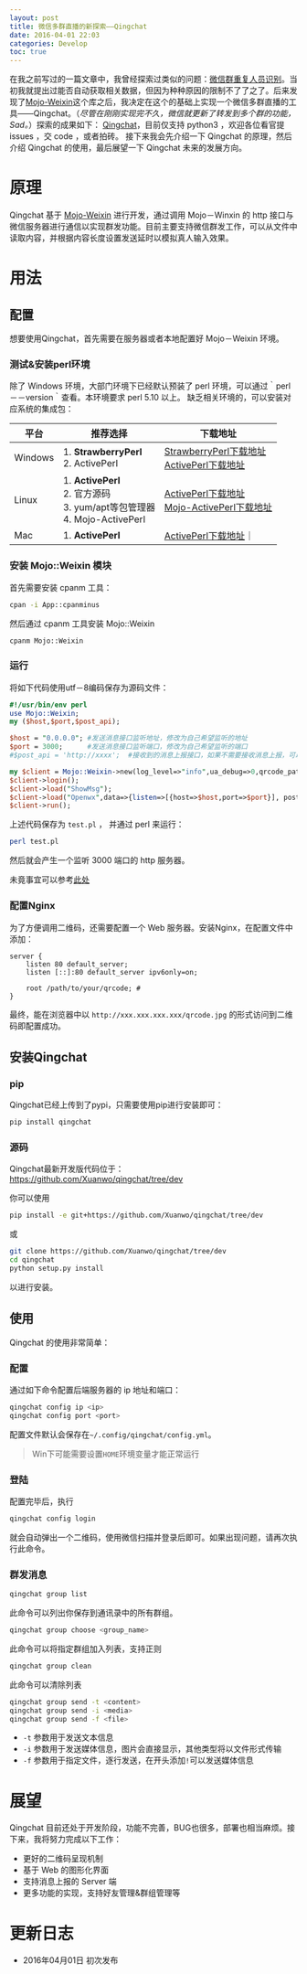 ```yaml
---
layout: post
title: 微信多群直播的新探索——Qingchat
date: 2016-04-01 22:03
categories: Develop
toc: true
---
```




在我之前写过的一篇文章中，我曾经探索过类似的问题：[微信群重复人员识别](https://xuanwo.org/2016/02/28/wechat-remove/)。当初我就提出过能否自动获取相关数据，但因为种种原因的限制不了了之了。后来发现了[Mojo-Weixin](https://github.com/sjdy521/Mojo-Weixin)这个库之后，我决定在这个的基础上实现一个微信多群直播的工具——Qingchat。（*尽管在刚刚实现完不久，微信就更新了转发到多个群的功能，Sad。*）探索的成果如下： [Qingchat](https://github.com/Xuanwo/qingchat)，目前仅支持 python3 ，欢迎各位看官提 issues ，交 code ，或者拍砖。
接下来我会先介绍一下 Qingchat 的原理，然后介绍 Qingchat 的使用，最后展望一下 Qingchat 未来的发展方向。

<!-- more -->

# 原理
Qingchat 基于 [Mojo-Weixin](https://github.com/sjdy521/Mojo-Weixin) 进行开发，通过调用 Mojo－Winxin 的 http 接口与微信服务器进行通信以实现群发功能。目前主要支持微信群发工作，可以从文件中读取内容，并根据内容长度设置发送延时以模拟真人输入效果。

# 用法

## 配置
想要使用Qingchat，首先需要在服务器或者本地配置好 Mojo－Weixin 环境。

### 测试&安装perl环境
除了 Windows 环境，大部门环境下已经默认预装了 perl 环境，可以通过｀perl －－version｀查看。本环境要求 perl 5.10 以上。
缺乏相关环境的，可以安装对应系统的集成包：

|平台   |推荐选择|下载地址
|-------|--------|-------------|
|Windows|1. **StrawberryPerl**<br>2. ActivePerl<br>|[StrawberryPerl下载地址](http://strawberryperl.com/)<br>[ActivePerl下载地址](http://www.activestate.com/activeperl/downloads)|
|Linux  |1. **ActivePerl**<br>2. 官方源码<br>3. yum/apt等包管理器<br>4. Mojo-ActivePerl|[ActivePerl下载地址](http://www.activestate.com/activeperl/downloads)<br>[Mojo-ActivePerl下载地址](https://github.com/sjdy521/Mojo-ActivePerl)|
|Mac    |1. **ActivePerl**|[ActivePerl下载地址](http://www.activestate.com/activeperl/downloads)｜

### 安装 Mojo::Weixin 模块

首先需要安装 cpanm 工具：
```bash
cpan -i App::cpanminus
```

然后通过 cpanm 工具安装 Mojo::Weixin

```bash
cpanm Mojo::Weixin
```

### 运行

将如下代码使用utf－8编码保存为源码文件：

```perl
#!/usr/bin/env perl
use Mojo::Weixin;
my ($host,$port,$post_api);

$host = "0.0.0.0"; #发送消息接口监听地址，修改为自己希望监听的地址
$port = 3000;      #发送消息接口监听端口，修改为自己希望监听的端口
#$post_api = 'http://xxxx';  #接收到的消息上报接口，如果不需要接收消息上报，可以删除或注释此行

my $client = Mojo::Weixin->new(log_level=>"info",ua_debug=>0,qrcode_path=>"qrcode.jpg");
$client->login();
$client->load("ShowMsg");
$client->load("Openwx",data=>{listen=>[{host=>$host,port=>$port}], post_api=>$post_api});
$client->run();
```

上述代码保存为 `test.pl` ， 并通过 perl 来运行：

```bash
perl test.pl
```

然后就会产生一个监听 3000 端口的 http 服务器。

未竟事宜可以参考[此处](https://github.com/sjdy521/Mojo-Weixin/blob/master/README.md)

### 配置Nginx

为了方便调用二维码，还需要配置一个 Web 服务器。安装Nginx，在配置文件中添加：

```
server {
	listen 80 default_server;
	listen [::]:80 default_server ipv6only=on;

	root /path/to/your/qrcode; # 
}
```

最终，能在浏览器中以 `http://xxx.xxx.xxx.xxx/qrcode.jpg` 的形式访问到二维码即配置成功。

## 安装Qingchat

### pip

Qingchat已经上传到了pypi，只需要使用pip进行安装即可：

```bash
pip install qingchat
```

### 源码

Qingchat最新开发版代码位于： https://github.com/Xuanwo/qingchat/tree/dev

你可以使用

```bash
pip install -e git+https://github.com/Xuanwo/qingchat/tree/dev
```

或


```bash
git clone https://github.com/Xuanwo/qingchat/tree/dev
cd qingchat
python setup.py install
```

以进行安装。

## 使用

Qingchat 的使用非常简单：

### 配置

通过如下命令配置后端服务器的 ip 地址和端口：

```bash
qingchat config ip <ip>
qingchat config port <port>
```

配置文件默认会保存在`~/.config/qingchat/config.yml`。

> Win下可能需要设置`HOME`环境变量才能正常运行

### 登陆

配置完毕后，执行

```bash
qingchat config login
```

就会自动弹出一个二维码，使用微信扫描并登录后即可。如果出现问题，请再次执行此命令。

### 群发消息

```bash
qingchat group list
```

此命令可以列出你保存到通讯录中的所有群组。

```bash
qingchat group choose <group_name>
```

此命令可以将指定群组加入列表，支持正则

```bash
qingchat group clean
```

此命令可以清除列表

```bash
qingchat group send -t <content>
qingchat group send -i <media>
qingchat group send -f <file>
```

- `-t` 参数用于发送文本信息
- `-i` 参数用于发送媒体信息，图片会直接显示，其他类型将以文件形式传输
- `-f` 参数用于指定文件，逐行发送，在开头添加`!`可以发送媒体信息

# 展望

Qingchat 目前还处于开发阶段，功能不完善，BUG也很多，部署也相当麻烦。接下来，我将努力完成以下工作：

- 更好的二维码呈现机制
- 基于 Web 的图形化界面
- 支持消息上报的 Server 端
- 更多功能的实现，支持好友管理&群组管理等

# 更新日志

- 2016年04月01日 初次发布